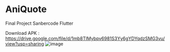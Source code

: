 # AniQuote

Final Project Sanbercode Flutter

Download APK : https://drive.google.com/file/d/1mb8TIMybpv6981S3Yy6gYDYqdzSMG3vu/view?usp=sharing
![image](https://user-images.githubusercontent.com/41668115/130345444-b338f4c2-3038-43e7-9aad-06728d702917.png)
